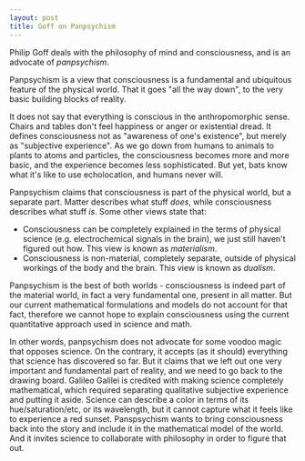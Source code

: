 ```yaml
---
layout: post
title: Goff on Panpsychism
---
```


Philip Goff deals with the philosophy of mind and consciousness, and is an advocate of *panpsychism*.

Panpsychism is a view that consciousness is a fundamental and ubiquitous feature of the physical world. That it goes "all the way down", to the very basic building blocks of reality.

It does not say that everything is conscious in the anthropomorphic sense. Chairs and tables don't feel happiness
or anger or existential dread. It defines consciousness not as "awareness of one's existence", but merely as 
"subjective experience".
As we go down from humans to animals to plants to atoms and particles,
the consciousness becomes more and more basic, and the experience becomes less sophisticated. But yet, bats know what it's like to use
echolocation, and humans never will.

Panpsychism claims that consciousness is part of the physical world, but a separate part. Matter describes
what stuff *does*, while consciousness describes what stuff *is*. Some other views state that:
- Consciousness can be completely explained in the terms of physical science (e.g. electrochemical signals
  in the brain), we just still haven't figured out how. This view is known
  as *materialism*.
- Consciousness is non-material, completely separate, outside of physical workings of the body and the brain. This view is known
  as *dualism*.

Panpsychism is the best of both worlds - consciousness is indeed part of the material world, in fact a very
fundamental one, present in all matter. But our current mathematical formulations and models do not account
for that fact, therefore we cannot hope to explain consciousness using the current quantitative approach used
in science and math.

In other words, panpsychism does not advocate for some voodoo magic that opposes science.
On the contrary, it accepts (as it should) everything that science has discovered so far. But it claims that we left out
one very important and fundamental part of reality, and we need to go back to the drawing board. 
Galileo Galilei is credited 
with making science completely mathematical, which required separating qualitative subjective experience and
putting it aside.
Science can describe a color in terms of its hue/saturation/etc, or its wavelength, but it cannot capture
what it feels like to experience a red sunset. Panspsychism wants to bring consciousness back into the story
and include it in the mathematical model of the world. And it invites science to
collaborate with philosophy in order to figure that out.
